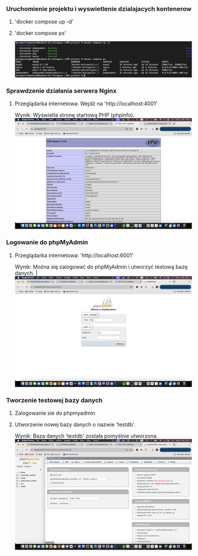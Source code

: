### Uruchomienie projektu i wyswietlenie dzialajacych kontenerow
1. 'docker compose up -d'
2. 'docker compose ps' 

   <img src="terminal.png">

### Sprawdzenie działania serwera Nginx
1. Przeglądarka internetowa: Wejdź na 'http://localhost:4001'

   Wynik: Wyświetla stronę startową PHP (phpinfo).
    <img src="4001.png">

### Logowanie do phpMyAdmin
1. Przeglądarka internetowa: 'http://localhost:6001'

   Wynik: Można się zalogować do phpMyAdmin i utworzyć testową bazę danych.
   |<img src=6001-logowanie.png>

### Tworzenie testowej bazy danych
1. Zalogowanie sie do phpmyadmin
2. Utworzenie nowej bazy danych o nazwie 'testdb'.

   Wynik: Baza danych 'testdb' została pomyślnie utworzona.
   <img src=6001-baza.png>

